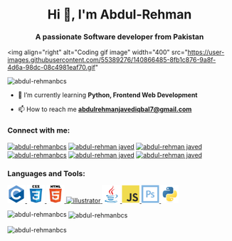 <h1 align="center">Hi 👋, I'm Abdul-Rehman</h1>
<h3 align="center">A passionate Software developer from Pakistan</h3>

<img align="right" alt="Coding gif image" width="400" src="https://user-images.githubusercontent.com/55389276/140866485-8fb1c876-9a8f-4d6a-98dc-08c4981eaf70.gif"

<p align="left"> <img src="https://komarev.com/ghpvc/?username=abdul-rehmanbcs&label=Profile%20views&color=0e75b6&style=flat" alt="abdul-rehmanbcs" /> </p>

- 🌱 I’m currently learning **Python, Frontend Web Development**

- 📫 How to reach me **abdulrehmanjavediqbal7@gmail.com**

<h3 align="left">Connect with me:</h3>
<p align="left">
<a href="https://codepen.io/abdul-rehmanbcs" target="blank"><img align="center" src="https://raw.githubusercontent.com/rahuldkjain/github-profile-readme-generator/master/src/images/icons/Social/codepen.svg" alt="abdul-rehmanbcs" height="30" width="40" /></a>
<a href="https://twitter.com/abdul-rehman javed" target="blank"><img align="center" src="https://raw.githubusercontent.com/rahuldkjain/github-profile-readme-generator/master/src/images/icons/Social/twitter.svg" alt="abdul-rehman javed" height="30" width="40" /></a>
<a href="https://linkedin.com/in/abdul-rehman javed" target="blank"><img align="center" src="https://raw.githubusercontent.com/rahuldkjain/github-profile-readme-generator/master/src/images/icons/Social/linked-in-alt.svg" alt="abdul-rehman javed" height="30" width="40" /></a>
<a href="https://stackoverflow.com/users/abdul-rehmanbcs" target="blank"><img align="center" src="https://raw.githubusercontent.com/rahuldkjain/github-profile-readme-generator/master/src/images/icons/Social/stack-overflow.svg" alt="abdul-rehmanbcs" height="30" width="40" /></a>
<a href="https://fb.com/abdul-rehman javed" target="blank"><img align="center" src="https://raw.githubusercontent.com/rahuldkjain/github-profile-readme-generator/master/src/images/icons/Social/facebook.svg" alt="abdul-rehman javed" height="30" width="40" /></a>
<a href="https://instagram.com/abdul-rehman javed" target="blank"><img align="center" src="https://raw.githubusercontent.com/rahuldkjain/github-profile-readme-generator/master/src/images/icons/Social/instagram.svg" alt="abdul-rehman javed" height="30" width="40" /></a>
</p>

<h3 align="left">Languages and Tools:</h3>
<p align="left"> <a href="https://www.cprogramming.com/" target="_blank" rel="noreferrer"> <img src="https://raw.githubusercontent.com/devicons/devicon/master/icons/c/c-original.svg" alt="c" width="40" height="40"/> </a> <a href="https://www.w3schools.com/css/" target="_blank" rel="noreferrer"> <img src="https://raw.githubusercontent.com/devicons/devicon/master/icons/css3/css3-original-wordmark.svg" alt="css3" width="40" height="40"/> </a> <a href="https://www.w3.org/html/" target="_blank" rel="noreferrer"> <img src="https://raw.githubusercontent.com/devicons/devicon/master/icons/html5/html5-original-wordmark.svg" alt="html5" width="40" height="40"/> </a> <a href="https://www.adobe.com/in/products/illustrator.html" target="_blank" rel="noreferrer"> <img src="https://www.vectorlogo.zone/logos/adobe_illustrator/adobe_illustrator-icon.svg" alt="illustrator" width="40" height="40"/> </a> <a href="https://www.java.com" target="_blank" rel="noreferrer"> <img src="https://raw.githubusercontent.com/devicons/devicon/master/icons/java/java-original.svg" alt="java" width="40" height="40"/> </a> <a href="https://developer.mozilla.org/en-US/docs/Web/JavaScript" target="_blank" rel="noreferrer"> <img src="https://raw.githubusercontent.com/devicons/devicon/master/icons/javascript/javascript-original.svg" alt="javascript" width="40" height="40"/> </a> <a href="https://www.photoshop.com/en" target="_blank" rel="noreferrer"> <img src="https://raw.githubusercontent.com/devicons/devicon/master/icons/photoshop/photoshop-line.svg" alt="photoshop" width="40" height="40"/> </a> <a href="https://www.python.org" target="_blank" rel="noreferrer"> <img src="https://raw.githubusercontent.com/devicons/devicon/master/icons/python/python-original.svg" alt="python" width="40" height="40"/> </a> </p>

<p><img align="left" src="https://github-readme-stats.vercel.app/api/top-langs?username=abdul-rehmanbcs&show_icons=true&locale=en&layout=compact" alt="abdul-rehmanbcs" /></p>

<p>&nbsp;<img align="center" src="https://github-readme-stats.vercel.app/api?username=abdul-rehmanbcs&show_icons=true&locale=en" alt="abdul-rehmanbcs" /></p>

<p><img align="center" src="https://github-readme-streak-stats.herokuapp.com/?user=abdul-rehmanbcs&" alt="abdul-rehmanbcs" /></p>
